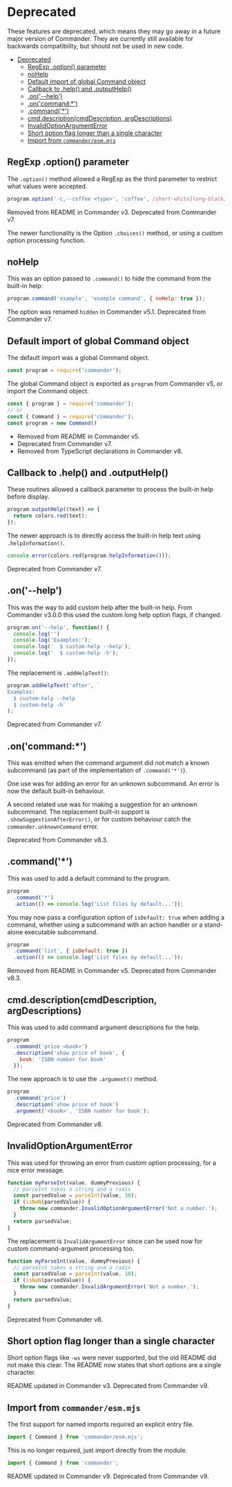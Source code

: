 # Deprecated

These features are deprecated, which means they may go away in a future major version of Commander.
They are currently still available for backwards compatibility, but should not be used in new code.

- [Deprecated](#deprecated)
  - [RegExp .option() parameter](#regexp-option-parameter)
  - [noHelp](#nohelp)
  - [Default import of global Command object](#default-import-of-global-command-object)
  - [Callback to .help() and .outputHelp()](#callback-to-help-and-outputhelp)
  - [.on('--help')](#on--help)
  - [.on('command:\*')](#oncommand)
  - [.command('\*')](#command)
  - [cmd.description(cmdDescription, argDescriptions)](#cmddescriptioncmddescription-argdescriptions)
  - [InvalidOptionArgumentError](#invalidoptionargumenterror)
  - [Short option flag longer than a single character](#short-option-flag-longer-than-a-single-character)
  - [Import from `commander/esm.mjs`](#import-from-commanderesmmjs)

## RegExp .option() parameter

The `.option()` method allowed a RegExp as the third parameter to restrict what values were accepted.

```js
program.option('-c,--coffee <type>', 'coffee', /short-white|long-black/);
```

Removed from README in Commander v3. Deprecated from Commander v7.

The newer functionality is the Option `.choices()` method, or using a custom option processing function.

## noHelp

This was an option passed to `.command()` to hide the command from the built-in help:

```js
program.command('example', 'example command', { noHelp: true });
```

The option was renamed `hidden` in Commander v5.1. Deprecated from Commander v7.

## Default import of global Command object

The default import was a global Command object.

```js
const program = require('commander');
```

The global Command object is exported as `program` from Commander v5, or import the Command object.

```js
const { program } = require('commander');
// or
const { Command } = require('commander');
const program = new Command()
```

- Removed from README in Commander v5.
- Deprecated from Commander v7.
- Removed from TypeScript declarations in Commander v8.

## Callback to .help() and .outputHelp()

These routines allowed a callback parameter to process the built-in help before display.

```js
program.outputHelp((text) => {
  return colors.red(text);
});
```

The newer approach is to directly access the built-in help text using `.helpInformation()`.

```js
console.error(colors.red(program.helpInformation()));
```

Deprecated from Commander v7.

## .on('--help')

This was the way to add custom help after the built-in help. From Commander v3.0.0 this used the custom long help option flags, if changed.

```js
program.on('--help', function() {
  console.log('')
  console.log('Examples:');
  console.log('  $ custom-help --help');
  console.log('  $ custom-help -h');
});
```

The replacement is `.addHelpText()`:

```js
program.addHelpText('after', `
Examples:
  $ custom-help --help
  $ custom-help -h`
);
```

Deprecated from Commander v7.

## .on('command:*')

This was emitted when the command argument did not match a known subcommand (as part of the implementation of `.command('*')`).

One use was for adding an error for an unknown subcommand. An error is now the default built-in behaviour.

A second related use was for making a suggestion for an unknown subcommand. The replacement built-in support is `.showSuggestionAfterError()`,
or for custom behaviour catch the `commander.unknownCommand` error.

Deprecated from Commander v8.3.

## .command('*')

This was used to add a default command to the program.

```js
program
  .command('*')
  .action(() => console.log('List files by default...'));
```

You may now pass a configuration option of `isDefault: true` when adding a command, whether using a subcommand with an action handler or a stand-alone executable subcommand.

```js
program
  .command('list', { isDefault: true })
  .action(() => console.log('List files by default...'));
```

Removed from README in Commander v5. Deprecated from Commander v8.3.

## cmd.description(cmdDescription, argDescriptions)

This was used to add command argument descriptions for the help.

```js
program
  .command('price <book>')
  .description('show price of book', {
    book: 'ISBN number for book'
  });
```

The new approach is to use the `.argument()` method.

```js
program
  .command('price')
  .description('show price of book')
  .argument('<book>', 'ISBN number for book');
```

Deprecated from Commander v8.

## InvalidOptionArgumentError

This was used for throwing an error from custom option processing, for a nice error message.

```js
function myParseInt(value, dummyPrevious) {
  // parseInt takes a string and a radix
  const parsedValue = parseInt(value, 10);
  if (isNaN(parsedValue)) {
    throw new commander.InvalidOptionArgumentError('Not a number.');
  }
  return parsedValue;
}
```

The replacement is `InvalidArgumentError` since can be used now for custom command-argument processing too.

```js
function myParseInt(value, dummyPrevious) {
  // parseInt takes a string and a radix
  const parsedValue = parseInt(value, 10);
  if (isNaN(parsedValue)) {
    throw new commander.InvalidArgumentError('Not a number.');
  }
  return parsedValue;
}
```

Deprecated from Commander v8.

## Short option flag longer than a single character

Short option flags like `-ws` were never supported, but the old README did not make this clear. The README now states that short options are a single character.

README updated in Commander v3. Deprecated from Commander v9.

## Import from `commander/esm.mjs`

The first support for named imports required an explicit entry file.

```js
import { Command } from 'commander/esm.mjs';
```

This is no longer required, just import directly from the module.

```js
import { Command } from 'commander';
```

README updated in Commander v9. Deprecated from Commander v9.
